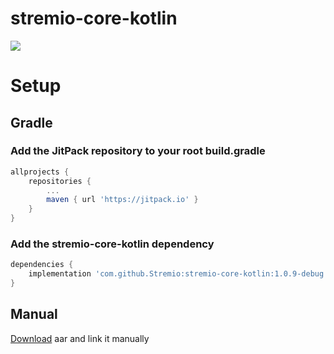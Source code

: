 # stremio-core-kotlin

[![](https://jitpack.io/v/Stremio/stremio-core-kotlin.svg)](https://jitpack.io/#Stremio/stremio-core-kotlin)

# Setup

## Gradle

### Add the JitPack repository to your root build.gradle

```gradle
allprojects {
    repositories {
        ...
        maven { url 'https://jitpack.io' }
    }
}
```

### Add the stremio-core-kotlin dependency

```gradle
dependencies {
    implementation 'com.github.Stremio:stremio-core-kotlin:1.0.9-debug'
}
```

## Manual

[Download](https://jitpack.io/com/github/stremio/stremio-core-kotlin/1.0.8/stremio-core-kotlin-1.0.9-debug.aar) aar and link
it manually
